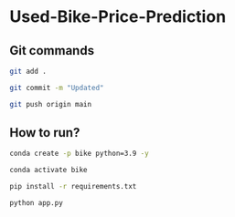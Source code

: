 # Used-Bike-Price-Prediction

## Git commands

```bash
git add .

git commit -m "Updated"

git push origin main
```


## How to run?

```bash
conda create -p bike python=3.9 -y
```

```bash
conda activate bike
```

```bash
pip install -r requirements.txt
```

```bash
python app.py
```